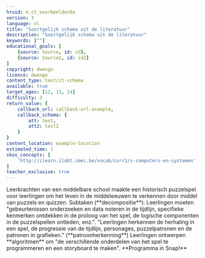 ```yaml
---
hruid: m_ct_voorbeelden9a
version: 3
language: nl
title: "Soortgelijk schema uit de literatuur"
description: "Soortgelijk schema uit de literatuur"
keywords: [""]
educational_goals: [
    {source: Source, id: id}, 
    {source: Source2, id: id2}
]
copyright: dwengo
licence: dwengo
content_type: text/ct-schema
available: true
target_ages: [12, 13, 14]
difficulty: 3
return_value: {
    callback_url: callback-url-example,
    callback_schema: {
        att: test,
        att2: test2
    }
}
content_location: example-location
estimated_time: 1
skos_concepts: [
    'http://ilearn.ilabt.imec.be/vocab/curr1/s-computers-en-systemen'
]
teacher_exclusive: true
---
```


<context>
Leerkrachten van een middelbare school maakte een historisch puzzelspel voor leerlingen om het leven in de middeleeuwen te verkennen door middel van puzzels en quizzen. 
</context>
<decomposition>
Subtaken (**decompositie**):
Leerlingen moeten "gebeurtenissen onderzoeken en data noteren in de tijdlijn, specifieke kenmerken ontdekken in de proloog van het spel, de logische componenten in de puzzelspellen ontleden, enz.".
</decomposition>
<patternRecognition>
"Leerlingen herkennen de herhaling in een spel, de progressie van de tijdlijn, personages, puzzelpatronen en de patronen in grafieken."
 (**patroonherkenning**)
</patternRecognition>
<abstraction>

</abstraction>
<algorithms>
Leerlingen ontwerpen **algoritmen** om "de verschillende onderdelen van het spel te programmeren en een storyboard te maken". 
</algorithms>
<implementation>
**Programma in Snap!**
</implementation>

